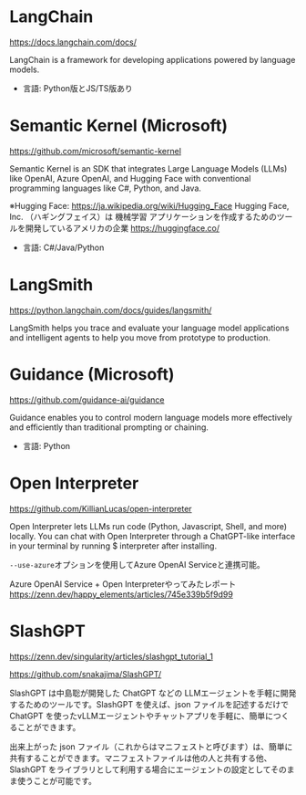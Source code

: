 # LangChain

https://docs.langchain.com/docs/

LangChain is a framework for developing applications powered by language models.

- 言語: Python版とJS/TS版あり

# Semantic Kernel (Microsoft)

https://github.com/microsoft/semantic-kernel

Semantic Kernel is an SDK that integrates Large Language Models (LLMs) like OpenAI, Azure OpenAI, and Hugging Face with conventional programming languages like C#, Python, and Java.

※Hugging Face: https://ja.wikipedia.org/wiki/Hugging_Face Hugging Face, Inc. （ハギングフェイス）は 機械学習 アプリケーションを作成するためのツールを開発しているアメリカの企業 https://huggingface.co/

- 言語: C#/Java/Python

# LangSmith

https://python.langchain.com/docs/guides/langsmith/

LangSmith helps you trace and evaluate your language model applications and intelligent agents to help you move from prototype to production.

# Guidance (Microsoft)

https://github.com/guidance-ai/guidance

Guidance enables you to control modern language models more effectively and efficiently than traditional prompting or chaining.

- 言語: Python

# Open Interpreter

https://github.com/KillianLucas/open-interpreter

Open Interpreter lets LLMs run code (Python, Javascript, Shell, and more) locally. You can chat with Open Interpreter through a ChatGPT-like interface in your terminal by running $ interpreter after installing.

`--use-azure`オプションを使用してAzure OpenAI Serviceと連携可能。

Azure OpenAI Service + Open Interpreterやってみたレポート
https://zenn.dev/happy_elements/articles/745e339b5f9d99

# SlashGPT

https://zenn.dev/singularity/articles/slashgpt_tutorial_1

https://github.com/snakajima/SlashGPT/

SlashGPT は中島聡が開発した ChatGPT などの LLMエージェントを手軽に開発するためのツールです。SlashGPT を使えば、json ファイルを記述するだけで ChatGPT を使ったvLLMエージェントやチャットアプリを手軽に、簡単につくることができます。

出来上がった json ファイル（これからはマニフェストと呼びます）は、簡単に共有することができます。マニフェストファイルは他の人と共有する他、 SlashGPT をライブラリとして利用する場合にエージェントの設定としてそのまま使うことが可能です。


